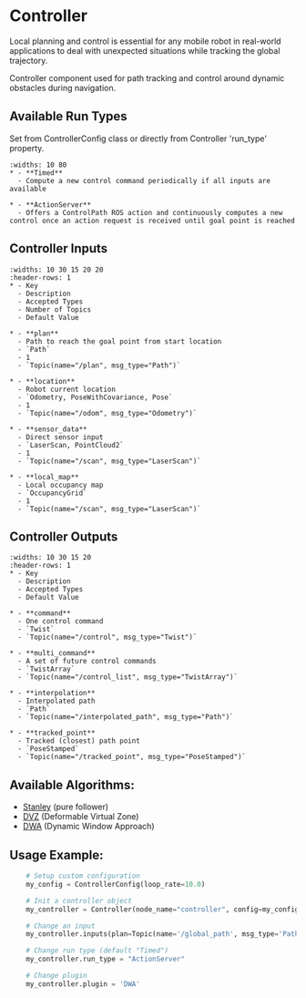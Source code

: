# Controller

Local planning and control is essential for any mobile robot in real-world applications to deal with unexpected situations while tracking the global trajectory.

Controller component used for path tracking and control around dynamic obstacles during navigation.

## Available Run Types
Set from ControllerConfig class or directly from Controller 'run_type' property.

```{list-table}
:widths: 10 80
* - **Timed**
  - Compute a new control command periodically if all inputs are available

* - **ActionServer**
  - Offers a ControlPath ROS action and continuously computes a new control once an action request is received until goal point is reached
```

## Controller Inputs

```{list-table}
:widths: 10 30 15 20 20
:header-rows: 1
* - Key
  - Description
  - Accepted Types
  - Number of Topics
  - Default Value

* - **plan**
  - Path to reach the goal point from start location
  - `Path`
  - 1
  - `Topic(name="/plan", msg_type="Path")`

* - **location**
  - Robot current location
  - `Odometry, PoseWithCovariance, Pose`
  - 1
  - `Topic(name="/odom", msg_type="Odometry")`

* - **sensor_data**
  - Direct sensor input
  - `LaserScan, PointCloud2`
  - 1
  - `Topic(name="/scan", msg_type="LaserScan")`

* - **local_map**
  - Local occupancy map
  - `OccupancyGrid`
  - 1
  - `Topic(name="/scan", msg_type="LaserScan")`
```

## Controller Outputs

```{list-table}
:widths: 10 30 15 20
:header-rows: 1
* - Key
  - Description
  - Accepted Types
  - Default Value

* - **command**
  - One control command
  - `Twist`
  - `Topic(name="/control", msg_type="Twist")`

* - **multi_command**
  - A set of future control commands
  - `TwistArray`
  - `Topic(name="/control_list", msg_type="TwistArray")`

* - **interpolation**
  - Interpolated path
  - `Path`
  - `Topic(name="/interpolated_path", msg_type="Path")`

* - **tracked_point**
  - Tracked (closest) path point
  - `PoseStamped`
  - `Topic(name="/tracked_point", msg_type="PoseStamped")`
```

## Available Algorithms:

- [Stanley](../advanced/algorithms/stanley.md) (pure follower)
- [DVZ](../advanced/algorithms/dvz.md) (Deformable Virtual Zone)
- [DWA](../advanced/algorithms/dwa.md) (Dynamic Window Approach)


## Usage Example:
```python
    # Setup custom configuration
    my_config = ControllerConfig(loop_rate=10.0)

    # Init a controller object
    my_controller = Controller(node_name="controller", config=my_config)

    # Change an input
    my_controller.inputs(plan=Topic(name='/global_path', msg_type='Path'))

    # Change run type (default "Timed")
    my_controller.run_type = "ActionServer"

    # Change plugin
    my_controller.plugin = 'DWA'
```
